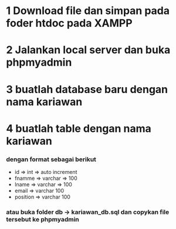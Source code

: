 # 1 Download file dan simpan pada foder htdoc pada XAMPP
# 2 Jalankan local server dan buka phpmyadmin
# 3 buatlah database baru dengan nama kariawan
# 4 buatlah table dengan nama kariawan
### dengan format sebagai berikut
- id => int => auto increment
- fnamme => varchar => 100
- lname => varchar => 100
- email => varchar 100
- position => varchar 100
### atau buka folder db -> kariawan_db.sql dan copykan file tersebut ke phpmyadmin
